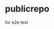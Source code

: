 # publicrepo
for e2e test































































































































































































































































































































































































































































































































































































































































































































































































































































































































































































































































































































































































































































































































































































































































































































































































































































































































































































































































































































































































































































































































































































































































































































































































































































































































































































































































































































































































































































































































































































